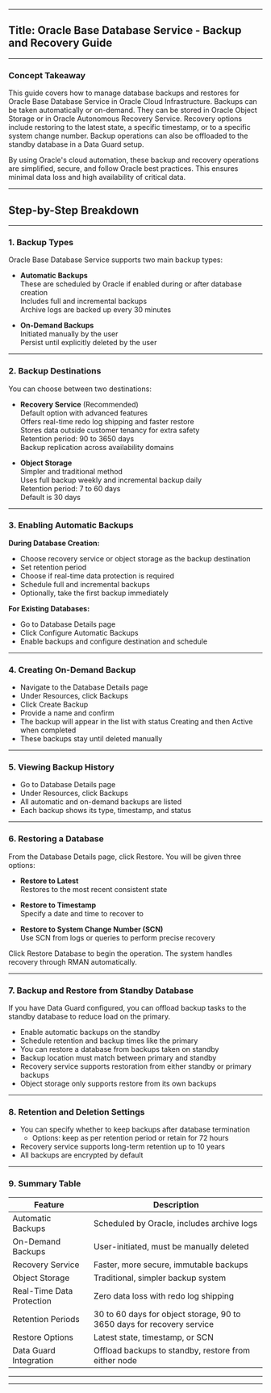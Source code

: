 
---

## **Title: Oracle Base Database Service - Backup and Recovery Guide**

---

### **Concept Takeaway**

This guide covers how to manage database backups and restores for Oracle Base Database Service in Oracle Cloud Infrastructure. Backups can be taken automatically or on-demand. They can be stored in Oracle Object Storage or in Oracle Autonomous Recovery Service. Recovery options include restoring to the latest state, a specific timestamp, or to a specific system change number. Backup operations can also be offloaded to the standby database in a Data Guard setup.

By using Oracle's cloud automation, these backup and recovery operations are simplified, secure, and follow Oracle best practices. This ensures minimal data loss and high availability of critical data.

---

## **Step-by-Step Breakdown**

---

### **1. Backup Types**

Oracle Base Database Service supports two main backup types:

- **Automatic Backups**  
  These are scheduled by Oracle if enabled during or after database creation  
  Includes full and incremental backups  
  Archive logs are backed up every 30 minutes  

- **On-Demand Backups**  
  Initiated manually by the user  
  Persist until explicitly deleted by the user  

---

### **2. Backup Destinations**

You can choose between two destinations:

- **Recovery Service** (Recommended)  
  Default option with advanced features  
  Offers real-time redo log shipping and faster restore  
  Stores data outside customer tenancy for extra safety  
  Retention period: 90 to 3650 days  
  Backup replication across availability domains  

- **Object Storage**  
  Simpler and traditional method  
  Uses full backup weekly and incremental backup daily  
  Retention period: 7 to 60 days  
  Default is 30 days  

---

### **3. Enabling Automatic Backups**

**During Database Creation:**

- Choose recovery service or object storage as the backup destination  
- Set retention period  
- Choose if real-time data protection is required  
- Schedule full and incremental backups  
- Optionally, take the first backup immediately  

**For Existing Databases:**

- Go to Database Details page  
- Click Configure Automatic Backups  
- Enable backups and configure destination and schedule  

---

### **4. Creating On-Demand Backup**

- Navigate to the Database Details page  
- Under Resources, click Backups  
- Click Create Backup  
- Provide a name and confirm  
- The backup will appear in the list with status Creating and then Active when completed  
- These backups stay until deleted manually  

---

### **5. Viewing Backup History**

- Go to Database Details page  
- Under Resources, click Backups  
- All automatic and on-demand backups are listed  
- Each backup shows its type, timestamp, and status  

---

### **6. Restoring a Database**

From the Database Details page, click Restore. You will be given three options:

- **Restore to Latest**  
  Restores to the most recent consistent state  

- **Restore to Timestamp**  
  Specify a date and time to recover to  

- **Restore to System Change Number (SCN)**  
  Use SCN from logs or queries to perform precise recovery  

Click Restore Database to begin the operation. The system handles recovery through RMAN automatically.

---

### **7. Backup and Restore from Standby Database**

If you have Data Guard configured, you can offload backup tasks to the standby database to reduce load on the primary.

- Enable automatic backups on the standby  
- Schedule retention and backup times like the primary  
- You can restore a database from backups taken on standby  
- Backup location must match between primary and standby  
- Recovery service supports restoration from either standby or primary backups  
- Object storage only supports restore from its own backups  

---

### **8. Retention and Deletion Settings**

- You can specify whether to keep backups after database termination  
  - Options: keep as per retention period or retain for 72 hours  
- Recovery service supports long-term retention up to 10 years  
- All backups are encrypted by default  

---

### **9. Summary Table**

| Feature | Description |
|--------|-------------|
| Automatic Backups | Scheduled by Oracle, includes archive logs |
| On-Demand Backups | User-initiated, must be manually deleted |
| Recovery Service | Faster, more secure, immutable backups |
| Object Storage | Traditional, simpler backup system |
| Real-Time Data Protection | Zero data loss with redo log shipping |
| Retention Periods | 30 to 60 days for object storage, 90 to 3650 days for recovery service |
| Restore Options | Latest state, timestamp, or SCN |
| Data Guard Integration | Offload backups to standby, restore from either node |

---



---

